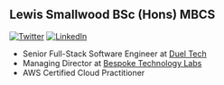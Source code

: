 ## Lewis Smallwood BSc (Hons) MBCS
<p align="left">    
    <a href="https://twitter.com/LewisSmallwood"><img src="https://img.shields.io/badge/Twitter--_.svg?style=social&logo=twitter" alt="Twitter"></a>
    <a href="https://www.linkedin.com/in/lewissmallwood/"><img src="https://img.shields.io/badge/LinkedIn--_.svg?style=social&logo=linkedin" alt="LinkedIn"></a></p>

* Senior Full-Stack Software Engineer at [Duel Tech](https://duel.tech/)
* Managing Director at [Bespoke Technology Labs](https://www.bespoke.dev)
* AWS Certified Cloud Practitioner
